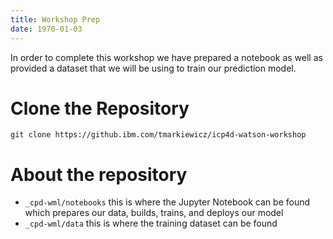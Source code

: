 ```yaml
---
title: Workshop Prep
date: 1970-01-03
---
```


In order to complete this workshop we have prepared a notebook as well as provided a dataset that we will be using to train our prediction model.

# Clone the Repository
`git clone https://github.ibm.com/tmarkiewicz/icp4d-watson-workshop`

# About the repository
* `_cpd-wml/notebooks` this is where the Jupyter Notebook can be found which prepares our data, builds, trains, and deploys our model
* `_cpd-wml/data` this is where the training dataset can be found
